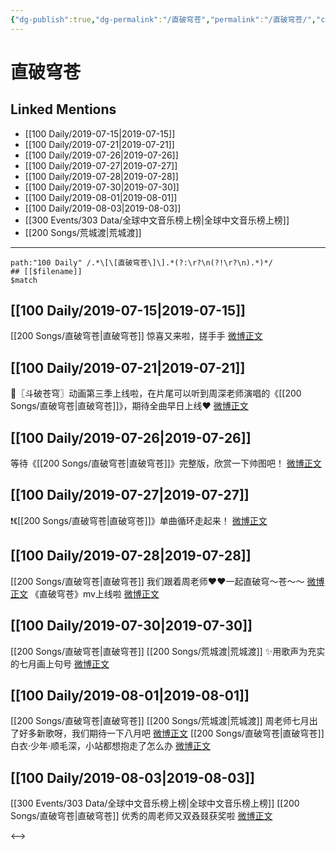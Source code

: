 ```yaml
---
{"dg-publish":true,"dg-permalink":"/直破穹苍","permalink":"/直破穹苍/","created":"2023-03-19T21:07:01.000+08:00","updated":"2023-04-10T15:51:46.000+08:00"}
---
```


# 直破穹苍

## Linked Mentions
- [[100 Daily/2019-07-15\|2019-07-15]]
- [[100 Daily/2019-07-21\|2019-07-21]]
- [[100 Daily/2019-07-26\|2019-07-26]]
- [[100 Daily/2019-07-27\|2019-07-27]]
- [[100 Daily/2019-07-28\|2019-07-28]]
- [[100 Daily/2019-07-30\|2019-07-30]]
- [[100 Daily/2019-08-01\|2019-08-01]]
- [[100 Daily/2019-08-03\|2019-08-03]]
- [[300 Events/303 Data/全球中文音乐榜上榜\|全球中文音乐榜上榜]]
- [[200 Songs/荒城渡\|荒城渡]]


---

```expander
path:"100 Daily" /.*\[\[直破穹苍\]\].*(?:\r?\n(?!\r?\n).*)*/
## [[$filename]]
$match
```
## [[100 Daily/2019-07-15\|2019-07-15]]
[[200 Songs/直破穹苍\|直破穹苍]]
惊喜又来啦，搓手手
[微博正文](https://m.weibo.cn/6466290670/4394377654585599)

## [[100 Daily/2019-07-21\|2019-07-21]]
🌿〖斗破苍穹〗动画第三季上线啦，在片尾可以听到周深老师演唱的《[[200 Songs/直破穹苍\|直破穹苍]]》，期待全曲早日上线❤️
[微博正文](https://weibo.com/6466290670/HEsWluZEu)

## [[100 Daily/2019-07-26\|2019-07-26]]
等待《[[200 Songs/直破穹苍\|直破穹苍]]》完整版，欣赏一下帅图吧！
[微博正文](https://m.weibo.cn/6466290670/4398325992157853)
## [[100 Daily/2019-07-27\|2019-07-27]]
❗️《[[200 Songs/直破穹苍\|直破穹苍]]》单曲循环走起来！
[微博正文](https://m.weibo.cn/6466290670/4398818445126918)
## [[100 Daily/2019-07-28\|2019-07-28]]
[[200 Songs/直破穹苍\|直破穹苍]]
我们跟着周老师❤️❤️一起直破穹～苍～～ [微博正文](https://m.weibo.cn/6466290670/4399121903060032)
《直破穹苍》mv上线啦 [微博正文](https://m.weibo.cn/6466290670/4398998503072733)
## [[100 Daily/2019-07-30\|2019-07-30]]
[[200 Songs/直破穹苍\|直破穹苍]] [[200 Songs/荒城渡\|荒城渡]]
✨用歌声为充实的七月画上句号
[微博正文](https://m.weibo.cn/6466290670/4399722498208606)
## [[100 Daily/2019-08-01\|2019-08-01]]
[[200 Songs/直破穹苍\|直破穹苍]] [[200 Songs/荒城渡\|荒城渡]]
周老师七月出了好多新歌呀，我们期待一下八月吧 [微博正文](https://m.weibo.cn/6466290670/4400520452054031)
[[200 Songs/直破穹苍\|直破穹苍]]
白衣·少年·顺毛深，小站都想抱走了怎么办 [微博正文](https://m.weibo.cn/6466290670/4400521424893637)

## [[100 Daily/2019-08-03\|2019-08-03]]
[[300 Events/303 Data/全球中文音乐榜上榜\|全球中文音乐榜上榜]] [[200 Songs/直破穹苍\|直破穹苍]]
优秀的周老师又双叒叕获奖啦
[微博正文](https://m.weibo.cn/6466290670/4401344393765368)

<-->